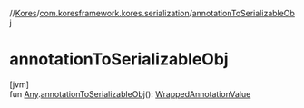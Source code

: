 //[Kores](../../index.md)/[com.koresframework.kores.serialization](index.md)/[annotationToSerializableObj](annotation-to-serializable-obj.md)

# annotationToSerializableObj

[jvm]\
fun [Any](https://kotlinlang.org/api/latest/jvm/stdlib/kotlin/-any/index.html).[annotationToSerializableObj](annotation-to-serializable-obj.md)(): [WrappedAnnotationValue](-wrapped-annotation-value/index.md)
